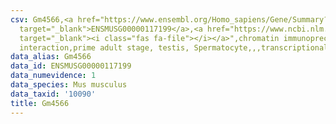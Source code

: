 ```yaml
---
csv: Gm4566,<a href="https://www.ensembl.org/Homo_sapiens/Gene/Summary?db=core;g=ENSMUSG00000117199"
  target="_blank">ENSMUSG00000117199</a>,<a href="https://www.ncbi.nlm.nih.gov/pubmed/25450459"
  target="_blank"><i class="fas fa-file"></i></a>",chromatin immunoprecipitation assay,direct
  interaction,prime adult stage, testis, Spermatocyte,,,transcriptional regulation,
data_alias: Gm4566
data_id: ENSMUSG00000117199
data_numevidence: 1
data_species: Mus musculus
data_taxid: '10090'
title: Gm4566
---
```

